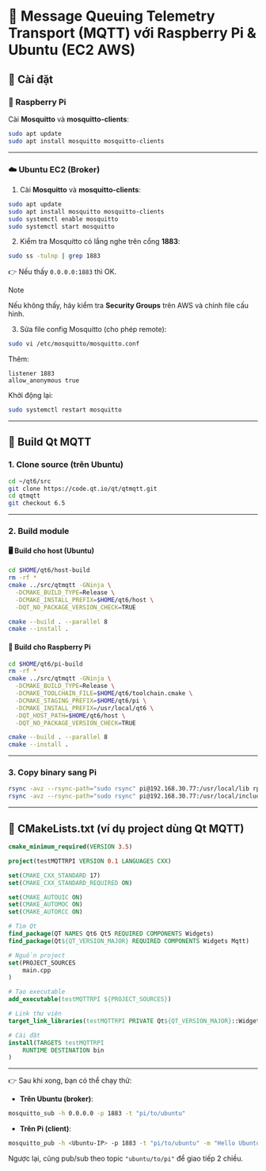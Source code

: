 # 📡 Message Queuing Telemetry Transport (MQTT) với Raspberry Pi & Ubuntu (EC2 AWS)

## 🚀 Cài đặt

### 🐧 Raspberry Pi

Cài **Mosquitto** và **mosquitto-clients**:

```bash
sudo apt update
sudo apt install mosquitto mosquitto-clients
```

---

### ☁️ Ubuntu EC2 (Broker)

1. Cài **Mosquitto** và **mosquitto-clients**:

```bash
sudo apt update
sudo apt install mosquitto mosquitto-clients
sudo systemctl enable mosquitto
sudo systemctl start mosquitto
```

2. Kiểm tra Mosquitto có lắng nghe trên cổng **1883**:

```bash
sudo ss -tulnp | grep 1883
```

👉 Nếu thấy `0.0.0.0:1883` thì OK.

> [!NOTE]
> Nếu không thấy, hãy kiểm tra **Security Groups** trên AWS và chỉnh file cấu hình.

3. Sửa file config Mosquitto (cho phép remote):

```bash
sudo vi /etc/mosquitto/mosquitto.conf
```

Thêm:

```
listener 1883
allow_anonymous true
```

Khởi động lại:

```bash
sudo systemctl restart mosquitto
```

---

## 🔧 Build Qt MQTT

### 1. Clone source (trên Ubuntu)

```bash
cd ~/qt6/src
git clone https://code.qt.io/qt/qtmqtt.git
cd qtmqtt
git checkout 6.5
```

---

### 2. Build module

#### 🖥️ Build cho host (Ubuntu)

```bash
cd $HOME/qt6/host-build
rm -rf *
cmake ../src/qtmqtt -GNinja \
  -DCMAKE_BUILD_TYPE=Release \
  -DCMAKE_INSTALL_PREFIX=$HOME/qt6/host \
  -DQT_NO_PACKAGE_VERSION_CHECK=TRUE

cmake --build . --parallel 8
cmake --install .
```

#### 🍓 Build cho Raspberry Pi

```bash
cd $HOME/qt6/pi-build
rm -rf *
cmake ../src/qtmqtt -GNinja \
  -DCMAKE_BUILD_TYPE=Release \
  -DCMAKE_TOOLCHAIN_FILE=$HOME/qt6/toolchain.cmake \
  -DCMAKE_STAGING_PREFIX=$HOME/qt6/pi \
  -DCMAKE_INSTALL_PREFIX=/usr/local/qt6 \
  -DQT_HOST_PATH=$HOME/qt6/host \
  -DQT_NO_PACKAGE_VERSION_CHECK=TRUE

cmake --build . --parallel 8
cmake --install .
```

---

### 3. Copy binary sang Pi

```bash
rsync -avz --rsync-path="sudo rsync" pi@192.168.30.77:/usr/local/lib rpi-sysroot/usr/local 
rsync -avz --rsync-path="sudo rsync" pi@192.168.30.77:/usr/local/include rpi-sysroot/usr/local
```

---

## 📄 CMakeLists.txt (ví dụ project dùng Qt MQTT)

```cmake
cmake_minimum_required(VERSION 3.5)

project(testMQTTRPI VERSION 0.1 LANGUAGES CXX)

set(CMAKE_CXX_STANDARD 17)
set(CMAKE_CXX_STANDARD_REQUIRED ON)

set(CMAKE_AUTOUIC ON)
set(CMAKE_AUTOMOC ON)
set(CMAKE_AUTORCC ON)

# Tìm Qt
find_package(QT NAMES Qt6 Qt5 REQUIRED COMPONENTS Widgets)
find_package(Qt${QT_VERSION_MAJOR} REQUIRED COMPONENTS Widgets Mqtt)

# Nguồn project
set(PROJECT_SOURCES
    main.cpp
)

# Tạo executable
add_executable(testMQTTRPI ${PROJECT_SOURCES})

# Link thư viện
target_link_libraries(testMQTTRPI PRIVATE Qt${QT_VERSION_MAJOR}::Widgets Qt::Mqtt)

# Cài đặt
install(TARGETS testMQTTRPI
    RUNTIME DESTINATION bin
)
```

---

👉 Sau khi xong, bạn có thể chạy thử:

* **Trên Ubuntu (broker)**:

```bash
mosquitto_sub -h 0.0.0.0 -p 1883 -t "pi/to/ubuntu"
```

* **Trên Pi (client)**:

```bash
mosquitto_pub -h <Ubuntu-IP> -p 1883 -t "pi/to/ubuntu" -m "Hello Ubuntu"
```

Ngược lại, cũng pub/sub theo topic `"ubuntu/to/pi"` để giao tiếp 2 chiều.
